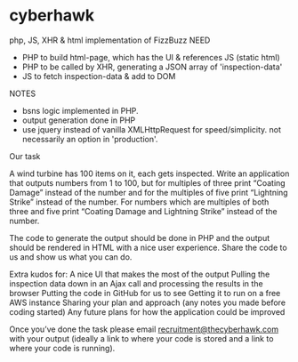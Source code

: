 # cyberhawk
php, JS, XHR &amp; html implementation of FizzBuzz
NEED

 - PHP to build html-page, which has the UI & references JS (static html)
 - PHP to be called by XHR, generating a JSON array of 'inspection-data'
 - JS to fetch inspection-data & add to DOM

NOTES

 - bsns logic implemented in PHP.
 - output generation done in PHP
 - use jquery instead of vanilla XMLHttpRequest for speed/simplicity.  not necessarily an option in 'production'.


Our task

A wind turbine has 100 items on it, each gets inspected. Write an application that outputs numbers from 1 to 100, but for multiples of three print “Coating Damage” instead of the number and for the multiples of five print “Lightning Strike” instead of the number. For numbers which are multiples of both three and five print “Coating Damage and Lightning Strike” instead of the number.
 
The code to generate the output should be done in PHP and the output should be rendered in HTML with a nice user experience. Share the code to us and show us what you can do.
 
Extra kudos for:
A nice UI that makes the most of the output
Pulling the inspection data down in an Ajax call and processing the results in the browser
Putting the code in GitHub for us to see
Getting it to run on a free AWS instance
Sharing your plan and approach (any notes you made before coding started)
Any future plans for how the application could be improved


Once you’ve done the task please email recruitment@thecyberhawk.com  with your output (ideally a link to where your code is stored and a link to where your code is running).